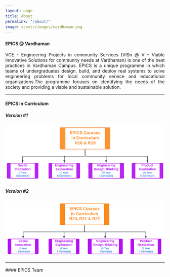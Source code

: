 ```yaml
---
layout: page
title: About
permalink: "/about/"
image: assets/images/vardhaman.png
---
```


#### EPICS @ Vardhaman
<p align="justify">VCE - Engineering Projects in community Services (VISn @ V – Viable Innovative Solutions for community needs at Vardhaman) is one of the best practices in Vardhaman Campus. EPICS is a unique programme in which teams of undergraduates design, build, and deploy real systems to solve engineering problems for local community service and educational organizations.The programme focuses on identifying the needs of the society and providing a viable and sustainable solution.</p>

---

#### EPICS in Curriculum

##### Version #1
![EPICS in Curriculum: Version #1](../assets/images/epics-curriculum-v1.png "EPICS in Curriculum: Version #1")

##### Version #2
![EPICS in Curriculum: Version #2](../assets/images/epics-curriculum-v2.png "EPICS in Curriculum: Version #2")

---
<div id="epics-team">
#### EPICS Team

</div>
